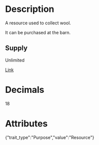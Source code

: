 # Description

A resource used to collect wool.

It can be purchased at the barn.

## Supply

Unlimited

[Link](https://docs.sunflower-land.com/player-guides/raising-animals)

# Decimals

18

# Attributes

{"trait_type":"Purpose","value":"Resource"}
